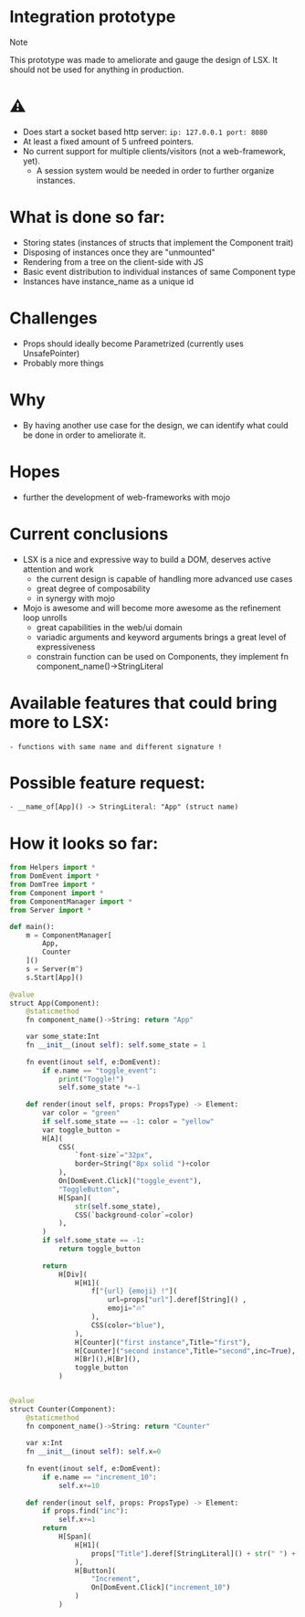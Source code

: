 # Integration prototype

> [!NOTE]
> This prototype was made to ameliorate and gauge the design of LSX.
> It should not be used for anything in production.
# ⚠️ 
- Does start a socket based http server: ```ip: 127.0.0.1 port: 8080```
- At least a fixed amount of 5 unfreed pointers.
- No current support for multiple clients/visitors (not a web-framework, yet).
    - A session system would be needed in order to further organize instances.
# What is done so far:
- Storing states (instances of structs that implement the Component trait)
- Disposing of instances once they are "unmounted"
- Rendering from a tree on the client-side with JS
- Basic event distribution to individual instances of same Component type
- Instances have instance_name as a unique id
# Challenges
- Props should ideally become Parametrized (currently uses UnsafePointer)
- Probably more things
# Why
- By having another use case for the design, we can identify what could be done in order to ameliorate it.
# Hopes
- further the development of web-frameworks with mojo 
# Current conclusions
- LSX is a nice and expressive way to build a DOM, deserves active attention and work
    - the current design is capable of handling more advanced use cases
    - great degree of composability
    - in synergy with mojo
- Mojo is awesome and will become more awesome as the refinement loop unrolls
    - great capabilities in the web/ui domain
    - variadic arguments and keyword arguments brings a great level of expressiveness
    - constrain function can be used on Components, they implement fn component_name()->StringLiteral
# Available features that could bring more to LSX:
    - functions with same name and different signature ! 
# Possible feature request:
    - __name_of[App]() -> StringLiteral: "App" (struct name)

# How it looks so far:
```python
from Helpers import *
from DomEvent import *
from DomTree import *
from Component import *
from ComponentManager import *
from Server import *

def main():
    m = ComponentManager[
        App,
        Counter
    ]()
    s = Server(m^)
    s.Start[App]()
    
@value
struct App(Component):
    @staticmethod
    fn component_name()->String: return "App"

    var some_state:Int
    fn __init__(inout self): self.some_state = 1
    
    fn event(inout self, e:DomEvent):
        if e.name == "toggle_event": 
            print("Toggle!")
            self.some_state *=-1
    
    def render(inout self, props: PropsType) -> Element:
        var color = "green"
        if self.some_state == -1: color = "yellow"
        var toggle_button = 
        H[A](
            CSS(
                `font-size`="32px",
                border=String("8px solid ")+color
            ),
            On[DomEvent.Click]("toggle_event"),
            "ToggleButton",
            H[Span](
                str(self.some_state),
                CSS(`background-color`=color)
            ),
        )
        if self.some_state == -1:
            return toggle_button
        
        return 
            H[Div]( 
                H[H1](
                    f["{url} {emoji} !"](
                        url=props["url"].deref[String]() ,
                        emoji="🔥"
                    ),
                    CSS(color="blue"),
                ),
                H[Counter]("first instance",Title="first"),
                H[Counter]("second instance",Title="second",inc=True),
                H[Br](),H[Br](),
                toggle_button
            )


@value
struct Counter(Component):
    @staticmethod
    fn component_name()->String: return "Counter"
    
    var x:Int
    fn __init__(inout self): self.x=0
    
    fn event(inout self, e:DomEvent): 
        if e.name == "increment_10": 
            self.x+=10 
 
    def render(inout self, props: PropsType) -> Element:
        if props.find("inc"):
            self.x+=1
        return
            H[Span](
                H[H1](
                    props["Title"].deref[StringLiteral]() + str(" ") + self.x,
                ),
                H[Button](
                    "Increment",
                    On[DomEvent.Click]("increment_10")
                )
            )

```
